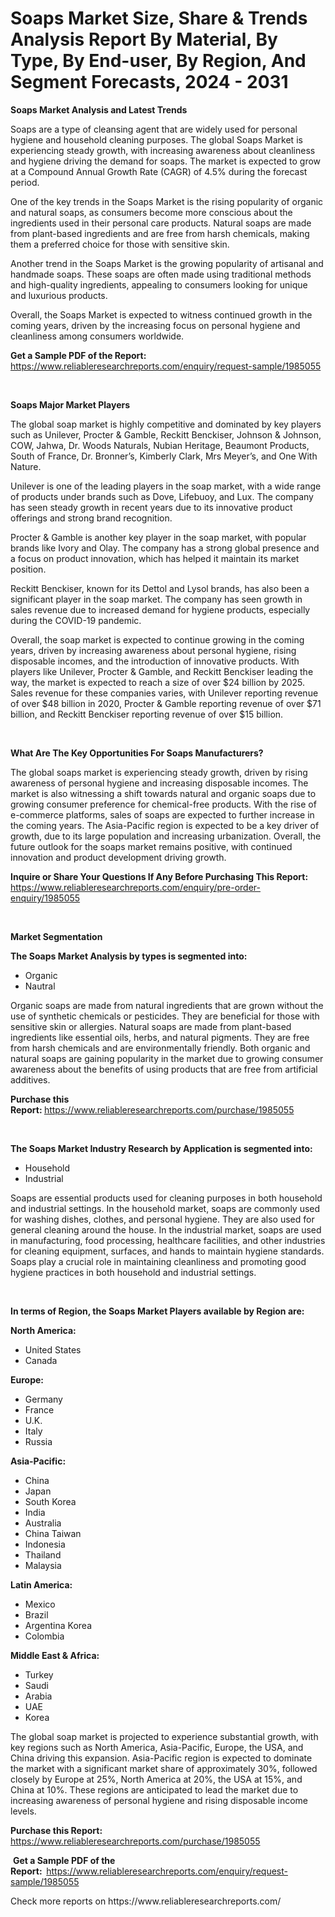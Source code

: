 <p><h1>Soaps Market Size, Share & Trends Analysis Report By Material, By Type, By End-user, By Region, And Segment Forecasts, 2024 - 2031</h1></p><p><strong>Soaps Market Analysis and Latest Trends</strong></p>
<p><p>Soaps are a type of cleansing agent that are widely used for personal hygiene and household cleaning purposes. The global Soaps Market is experiencing steady growth, with increasing awareness about cleanliness and hygiene driving the demand for soaps. The market is expected to grow at a Compound Annual Growth Rate (CAGR) of 4.5% during the forecast period.</p><p>One of the key trends in the Soaps Market is the rising popularity of organic and natural soaps, as consumers become more conscious about the ingredients used in their personal care products. Natural soaps are made from plant-based ingredients and are free from harsh chemicals, making them a preferred choice for those with sensitive skin.</p><p>Another trend in the Soaps Market is the growing popularity of artisanal and handmade soaps. These soaps are often made using traditional methods and high-quality ingredients, appealing to consumers looking for unique and luxurious products.</p><p>Overall, the Soaps Market is expected to witness continued growth in the coming years, driven by the increasing focus on personal hygiene and cleanliness among consumers worldwide.</p></p>
<p><strong>Get a Sample PDF of the Report:&nbsp;</strong> <a href="https://www.reliableresearchreports.com/enquiry/request-sample/1985055">https://www.reliableresearchreports.com/enquiry/request-sample/1985055</a></p>
<p>&nbsp;</p>
<p><strong>Soaps Major Market Players</strong></p>
<p><p>The global soap market is highly competitive and dominated by key players such as Unilever, Procter & Gamble, Reckitt Benckiser, Johnson & Johnson, COW, Jahwa, Dr. Woods Naturals, Nubian Heritage, Beaumont Products, South of France, Dr. Bronner’s, Kimberly Clark, Mrs Meyer’s, and One With Nature. </p><p>Unilever is one of the leading players in the soap market, with a wide range of products under brands such as Dove, Lifebuoy, and Lux. The company has seen steady growth in recent years due to its innovative product offerings and strong brand recognition.</p><p>Procter & Gamble is another key player in the soap market, with popular brands like Ivory and Olay. The company has a strong global presence and a focus on product innovation, which has helped it maintain its market position.</p><p>Reckitt Benckiser, known for its Dettol and Lysol brands, has also been a significant player in the soap market. The company has seen growth in sales revenue due to increased demand for hygiene products, especially during the COVID-19 pandemic.</p><p>Overall, the soap market is expected to continue growing in the coming years, driven by increasing awareness about personal hygiene, rising disposable incomes, and the introduction of innovative products. With players like Unilever, Procter & Gamble, and Reckitt Benckiser leading the way, the market is expected to reach a size of over $24 billion by 2025. Sales revenue for these companies varies, with Unilever reporting revenue of over $48 billion in 2020, Procter & Gamble reporting revenue of over $71 billion, and Reckitt Benckiser reporting revenue of over $15 billion.</p></p>
<p>&nbsp;</p>
<p><strong>What Are The Key Opportunities For Soaps Manufacturers?</strong></p>
<p><p>The global soaps market is experiencing steady growth, driven by rising awareness of personal hygiene and increasing disposable incomes. The market is also witnessing a shift towards natural and organic soaps due to growing consumer preference for chemical-free products. With the rise of e-commerce platforms, sales of soaps are expected to further increase in the coming years. The Asia-Pacific region is expected to be a key driver of growth, due to its large population and increasing urbanization. Overall, the future outlook for the soaps market remains positive, with continued innovation and product development driving growth.</p></p>
<p><strong>Inquire or Share Your Questions If Any Before Purchasing This Report:</strong> <a href="https://www.reliableresearchreports.com/enquiry/pre-order-enquiry/1985055">https://www.reliableresearchreports.com/enquiry/pre-order-enquiry/1985055</a></p>
<p>&nbsp;</p>
<p><strong>Market Segmentation</strong></p>
<p><strong>The Soaps Market Analysis by types is segmented into:</strong></p>
<p><ul><li>Organic</li><li>Nautral</li></ul></p>
<p><p>Organic soaps are made from natural ingredients that are grown without the use of synthetic chemicals or pesticides. They are beneficial for those with sensitive skin or allergies. Natural soaps are made from plant-based ingredients like essential oils, herbs, and natural pigments. They are free from harsh chemicals and are environmentally friendly. Both organic and natural soaps are gaining popularity in the market due to growing consumer awareness about the benefits of using products that are free from artificial additives.</p></p>
<p><strong>Purchase this Report:&nbsp;</strong><a href="https://www.reliableresearchreports.com/purchase/1985055">https://www.reliableresearchreports.com/purchase/1985055</a></p>
<p>&nbsp;</p>
<p><strong>The Soaps Market Industry Research by Application is segmented into:</strong></p>
<p><ul><li>Household</li><li>Industrial</li></ul></p>
<p><p>Soaps are essential products used for cleaning purposes in both household and industrial settings. In the household market, soaps are commonly used for washing dishes, clothes, and personal hygiene. They are also used for general cleaning around the house. In the industrial market, soaps are used in manufacturing, food processing, healthcare facilities, and other industries for cleaning equipment, surfaces, and hands to maintain hygiene standards. Soaps play a crucial role in maintaining cleanliness and promoting good hygiene practices in both household and industrial settings.</p></p>
<p>&nbsp;</p>
<p><strong>In terms of Region, the Soaps Market Players available by Region are:</strong></p>
<p>
    <p> <strong> North America: </strong>
        <ul>
            <li>United States</li>
            <li>Canada</li>
        </ul>
        </p> 
    <p> <strong> Europe: </strong>
        <ul>
            <li>Germany</li>
            <li>France</li>
            <li>U.K.</li>
            <li>Italy</li>
            <li>Russia</li>
        </ul>
        </p> 
    <p> <strong> Asia-Pacific: </strong>
        <ul>
            <li>China</li>
            <li>Japan</li>
            <li>South Korea</li>
            <li>India</li>
            <li>Australia</li>
            <li>China Taiwan</li>
            <li>Indonesia</li>
            <li>Thailand</li>
            <li>Malaysia</li>
        </ul>
        </p> 
    <p> <strong> Latin America: </strong>
        <ul>
            <li>Mexico</li>
            <li>Brazil</li>
            <li>Argentina Korea</li>
            <li>Colombia</li>
        </ul>
        </p> 
    <p> <strong> Middle East & Africa: </strong>
        <ul>
            <li>Turkey</li>
            <li>Saudi</li>
            <li>Arabia</li>
            <li>UAE</li>
            <li>Korea</li>
        </ul>
    </p>
    </p>
<p><p>The global soap market is projected to experience substantial growth, with key regions such as North America, Asia-Pacific, Europe, the USA, and China driving this expansion. Asia-Pacific region is expected to dominate the market with a significant market share of approximately 30%, followed closely by Europe at 25%, North America at 20%, the USA at 15%, and China at 10%. These regions are anticipated to lead the market due to increasing awareness of personal hygiene and rising disposable income levels.</p></p>
<p><strong>Purchase this Report: </strong><a href="https://www.reliableresearchreports.com/purchase/1985055">https://www.reliableresearchreports.com/purchase/1985055</a></p>
<p>&nbsp;<strong>Get a Sample PDF of the Report:&nbsp;&nbsp;</strong><a href="https://www.reliableresearchreports.com/enquiry/request-sample/1985055">https://www.reliableresearchreports.com/enquiry/request-sample/1985055</a></p>
<p><strong></strong></p>
<p>Check more reports on https://www.reliableresearchreports.com/</p>